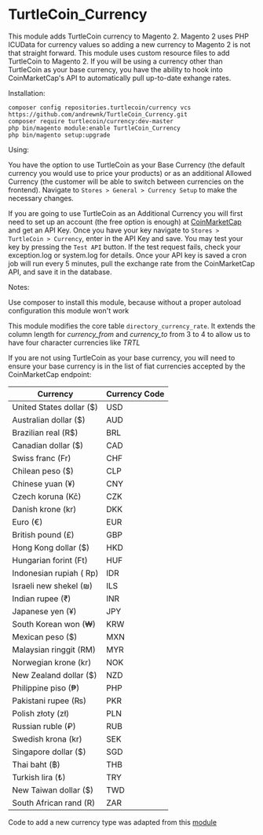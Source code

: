 # TurtleCoin_Currency
This module adds TurtleCoin currency to Magento 2. Magento 2 uses PHP ICUData for currency values so adding a new currency to Magento 2 is not that straight forward. This module uses custom resource files to add TurtleCoin to Magento 2. If you will be using a currency other than TurtleCoin as your base currency, you have the ability to hook into CoinMarketCap's API to automatically pull up-to-date exhange rates.

Installation:
```console
composer config repositories.turtlecoin/currency vcs https://github.com/andrewnk/TurtleCoin_Currency.git
composer require turtlecoin/currency:dev-master
php bin/magento module:enable TurtleCoin_Currency
php bin/magento setup:upgrade
```

Using:

You have the option to use TurtleCoin as your Base Currency (the default currency you would use to price your products) or as an additional Allowed Currency (the customer will be able to switch between currencies on the frontend). Navigate to ```Stores > General > Currency Setup``` to make the necessary changes.

If you are going to use TurtleCoin as an Additional Currency you will first need to set up an account (the free option is enough) at [CoinMarketCap](https://pro.coinmarketcap.com/) and get an API Key. Once you have your key navigate to ```Stores > TurtleCoin > Currency```, enter in the API Key and save. You may test your key by pressing the ```Test API``` button. If the test request fails, check your exception.log or system.log for details. Once your API key is saved a cron job will run every 5 minutes, pull the exchange rate from the CoinMarketCap API, and save it in the database.

Notes:

Use composer to install this module, because without a proper autoload configuration this module won't work

This module modifies the core table ```directory_currency_rate```. It extends the column length  for *currency_from* and *currency_to* from 3 to 4 to allow us to have four character currencies like *TRTL*

If you are not using TurtleCoin as your base currency, you will need to ensure your base currency is in the list of fiat currencies accepted by the CoinMarketCap endpoint:

| Currency | Currency Code |
| ---- | ---- |
| United States dollar ($)  | USD |
| Australian dollar ($)     | AUD |
| Brazilian real (R$)       | BRL |
| Canadian dollar ($)       | CAD |
| Swiss franc (Fr)          | CHF |
| Chilean peso ($)          | CLP |
| Chinese yuan (¥)          | CNY |
| Czech koruna (Kč)         | CZK |
| Danish krone (kr)         | DKK |
| Euro (€)                  | EUR |
| British pound (£)         | GBP |
| Hong Kong dollar ($)      | HKD |
| Hungarian forint (Ft)     | HUF |
| Indonesian rupiah ( Rp)   | IDR |
| Israeli new shekel (₪)    | ILS |
| Indian rupee (₹)          | INR |
| Japanese yen (¥)          | JPY |
| South Korean won (₩)      | KRW |
| Mexican peso ($)          | MXN |
| Malaysian ringgit (RM)    | MYR |
| Norwegian krone (kr)      | NOK |
| New Zealand dollar ($)    | NZD |
| Philippine piso (₱)       | PHP |
| Pakistani rupee (₨)       | PKR |
| Polish złoty (zł)         | PLN |
| Russian ruble (₽)         | RUB |
| Swedish krona (kr)        | SEK |
| Singapore dollar ($)      | SGD |
| Thai baht (฿)             | THB |
| Turkish lira (₺)          | TRY |
| New Taiwan dollar ($)     | TWD |
| South African rand (R)    | ZAR |

Code to add a new currency type was adapted from this [module](https://github.com/aminlatif/Babirusa_Toman.git)